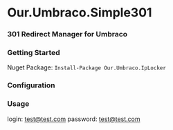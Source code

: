 # Our.Umbraco.Simple301
### 301 Redirect Manager for Umbraco ###


### Getting Started ###

Nuget Package: ` Install-Package Our.Umbraco.IpLocker `

### Configuration ###




### Usage ###




login: test@test.com
password: test@test.com